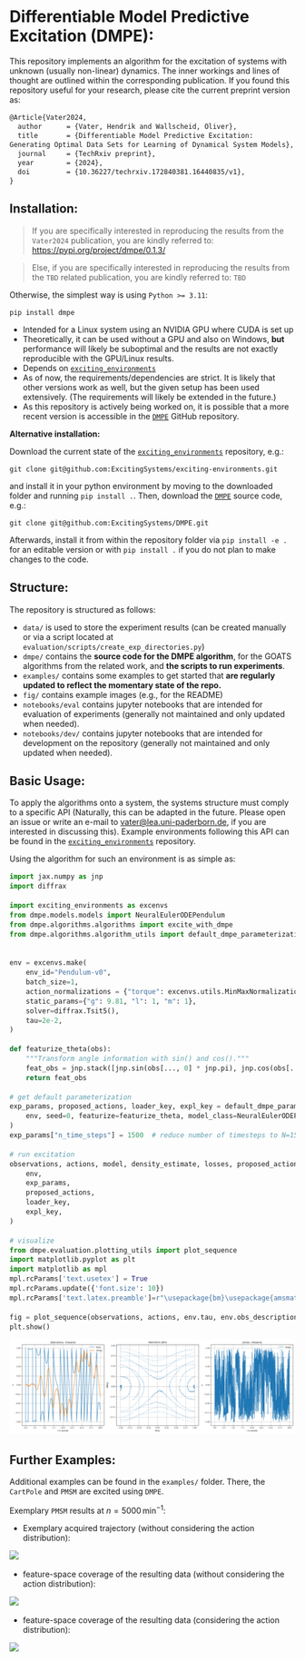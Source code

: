 # Differentiable Model Predictive Excitation (DMPE):

This repository implements an algorithm for the excitation of systems with unknown (usually non-linear) dynamics.
The inner workings and lines of thought are outlined within the corresponding publication.
If you found this repository useful for your research, please cite the current preprint version as:

```
@Article{Vater2024,
  author      = {Vater, Hendrik and Wallscheid, Oliver},
  title       = {Differentiable Model Predictive Excitation: Generating Optimal Data Sets for Learning of Dynamical System Models},
  journal     = {TechRxiv preprint},
  year        = {2024},
  doi         = {10.36227/techrxiv.172840381.16440835/v1},
}
```

## Installation:

> If you are specifically interested in reproducing the results from the `Vater2024` publication, you are kindly referred to: https://pypi.org/project/dmpe/0.1.3/

> Else, if you are specifically interested in reproducing the results from the `TBD` related publication, you are kindly referred to: `TBD`

Otherwise, the simplest way is using `Python >= 3.11`:

```
pip install dmpe
```
- Intended for a Linux system using an NVIDIA GPU where CUDA is set up
- Theoretically, it can be used without a GPU and also on Windows, **but** performance will likely be suboptimal and the results are not exactly reproducible with the GPU/Linux results.
- Depends on [`exciting_environments`](https://github.com/ExcitingSystems/exciting-environments)
- As of now, the requirements/dependencies are strict. It is likely that other versions work as well, but the given setup has been used extensively. (The requirements will likely be extended in the future.)
- As this repository is actively being worked on, it is possible that a more recent version is accessible in the [`DMPE`](https://github.com/ExcitingSystems/dmpe) GitHub repository.


**Alternative installation:**

Download the current state of the [`exciting_environments`](https://github.com/ExcitingSystems/exciting-environments) repository, e.g.:
```
git clone git@github.com:ExcitingSystems/exciting-environments.git
```
and install it in your python environment by moving to the downloaded folder and running `pip install .`.
Then, download the [`DMPE`](https://github.com/ExcitingSystems/dmpe) source code, e.g.:

```
git clone git@github.com:ExcitingSystems/DMPE.git
```

Afterwards, install it from within the repository folder via `pip install -e .` for an editable version or with `pip install .` if you do not plan to make changes to the code.


## Structure:

The repository is structured as follows:

- `data/` is used to store the experiment results (can be created manually or via a script located at `evaluation/scripts/create_exp_directories.py`) 
- `dmpe/` contains the **source code for the DMPE algorithm**, for the GOATS algorithms from the related work, and **the scripts to run experiments**.
- `examples/` contains some examples to get started that **are regularly updated to reflect the momentary state of the repo.**
- `fig/` contains example images (e.g., for the README)
- `notebooks/eval` contains jupyter notebooks that are intended for evaluation of experiments (generally not maintained and only updated when needed). 
- `notebooks/dev/` contains jupyter notebooks that are intended for development on the repository (generally not maintained and only updated when needed).


## Basic Usage:

To apply the algorithms onto a system, the systems structure must comply to a specific API (Naturally, this can be adapted in the future. Please open an issue or write an e-mail to vater@lea.uni-paderborn.de, if you are interested in discussing this). Example environments following this API can be found in the [`exciting_environments`](https://github.com/ExcitingSystems/exciting-environments) repository.

Using the algorithm for such an environment is as simple as:

```py
import jax.numpy as jnp
import diffrax

import exciting_environments as excenvs
from dmpe.models.models import NeuralEulerODEPendulum
from dmpe.algorithms.algorithms import excite_with_dmpe
from dmpe.algorithms.algorithm_utils import default_dmpe_parameterization


env = excenvs.make(
    env_id="Pendulum-v0",
    batch_size=1,
    action_normalizations = {"torque": excenvs.utils.MinMaxNormalization(min=-5, max=5)},
    static_params={"g": 9.81, "l": 1, "m": 1},
    solver=diffrax.Tsit5(),
    tau=2e-2,
)

def featurize_theta(obs):
    """Transform angle information with sin() and cos()."""
    feat_obs = jnp.stack([jnp.sin(obs[..., 0] * jnp.pi), jnp.cos(obs[..., 0] * jnp.pi), obs[..., 1]], axis=-1)
    return feat_obs

# get default parameterization
exp_params, proposed_actions, loader_key, expl_key = default_dmpe_parameterization(
    env, seed=0, featurize=featurize_theta, model_class=NeuralEulerODEPendulum
)
exp_params["n_time_steps"] = 1500  # reduce number of timesteps to N=1500

# run excitation
observations, actions, model, density_estimate, losses, proposed_actions, _ = excite_with_dmpe(
    env,
    exp_params,
    proposed_actions,
    loader_key,
    expl_key,
)

# visualize
from dmpe.evaluation.plotting_utils import plot_sequence
import matplotlib.pyplot as plt
import matplotlib as mpl
mpl.rcParams['text.usetex'] = True
mpl.rcParams.update({'font.size': 10})
mpl.rcParams['text.latex.preamble']=r"\usepackage{bm}\usepackage{amsmath}"

fig = plot_sequence(observations, actions, env.tau, env.obs_description, env.action_description)
plt.show()
```
![](https://github.com/ExcitingSystems/DMPE/blob/main/fig/simple_example_pendulum.png?raw=true)


## Further Examples:

Additional examples can be found in the `examples/` folder.
There, the `CartPole` and `PMSM` are excited using `DMPE`.

Exemplary `PMSM` results at $n = 5000 \, \mathrm{min}^{-1}$:

- Exemplary acquired trajectory (without considering the action distribution):

![](fig/MIMO_example_trajectories_no_action_coverage.png?raw=true)

- feature-space coverage of the resulting data (without considering the action distribution):

![](fig/MIMO_example_coverage_no_action_coverage.png?raw=true)


- feature-space coverage of the resulting data (considering the action distribution):

![](fig/MIMO_example_coverage_action_coverage.png?raw=true)
